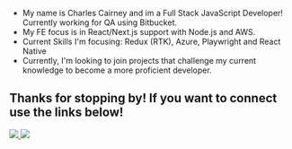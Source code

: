 - My name is Charles Cairney and im a Full Stack JavaScript Developer! Currently working for QA using Bitbucket.
- My FE focus is in React/Next.js support with Node.js and AWS.
- Current Skills I'm focusing: Redux (RTK), Azure, Playwright and React Native
- Currently, I'm looking to join projects that challenge my current knowledge to become a more proficient developer.


## Thanks for stopping by! If you want to connect use the links below!
<a href="mailto: charlescairney@yahoo.co.uk">
<img src='https://img.shields.io/badge/Gmail-D14836?style=for-the-badge&logo=gmail&logoColor=white'></img>
</a>
<a href="https://www.linkedin.com/in/charlescairney/">
<img src='https://img.shields.io/badge/linkedin-%230077B5.svg?style=for-the-badge&logo=linkedin&logoColor=white'></img>
</a>
